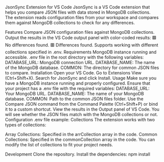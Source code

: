 JsonSync Extension for VS Code
JsonSync is a VS Code extension that helps you compare JSON files with data stored in MongoDB collections. The extension reads configuration files from your workspace and compares them against MongoDB collections to check for any differences.

Features
Compare JSON configuration files against MongoDB collections.
Output the results in the VS Code output panel with color-coded results:
🟩 No differences found.
🟥 Differences found.
Supports working with different collections specified in .env.
Requirements
MongoDB instance running and accessible.
.env file in the root directory with the following variables:
DATABASE_URL: MongoDB connection URL.
DATABASE_NAME: The name of the MongoDB database.
COMMON: The directory for common JSON files to compare.
Installation
Open your VS Code.
Go to Extensions View (Ctrl+Shift+X).
Search for JsonSync and click Install.
Usage
Make sure you have a MongoDB instance running and properly configured.
Ensure that your project has a .env file with the required variables:
DATABASE_URL: Your MongoDB URL.
DATABASE_NAME: The name of your MongoDB database.
COMMON: Path to the common JSON files folder.
Use the Compare JSON command from the Command Palette (Ctrl+Shift+P) or bind it to a custom shortcut.
View the results in the Output panel of VS Code. You will see whether the JSON files match with the MongoDB collections or not.
Configuration
.env file example:
Collections
The extension works with two types of collections:

Array Collections: Specified in the arrCollection array in the code.
Common Collections: Specified in the commonCollection array in the code.
You can modify the list of collections to fit your project needs.

Development
Clone the repository.
Install the dependencies:
npm install
